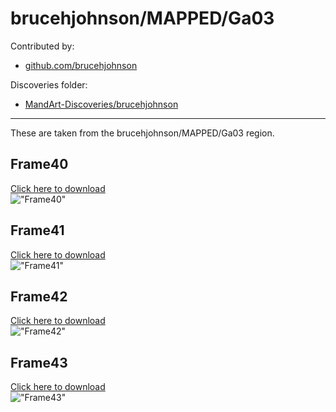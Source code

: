 # brucehjohnson/MAPPED/Ga03

Contributed by:

- [github.com/brucehjohnson](https://github.com/brucehjohnson)

Discoveries folder:

- [MandArt-Discoveries/brucehjohnson](https://github.com/denisecase/MandArt-Discoveries/tree/main/brucehjohnson)

-----

These are taken from the brucehjohnson/MAPPED/Ga03 region. 


## Frame40

<a href="Frame40.mandart" download="Frame40.mandart">Click here to download</a><br>
!["Frame40"](Frame40.png)


## Frame41

<a href="Frame41.mandart" download="Frame41.mandart">Click here to download</a><br>
!["Frame41"](Frame41.png)


## Frame42

<a href="Frame42.mandart" download="Frame42.mandart">Click here to download</a><br>
!["Frame42"](Frame42.png)


## Frame43

<a href="Frame43.mandart" download="Frame43.mandart">Click here to download</a><br>
!["Frame43"](Frame43.png)

